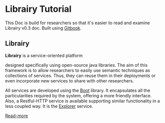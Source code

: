 # Librairy Tutorial
This Doc is build for researchers so that it's easier to read and examine Librairy v0.3 doc. Built using [Gitbook](https://github.com/GitbookIO/gitbook).

## Librairy
**Librairy** is a service-oriented platform 


designed specifically using open-source java libraries. The aim of this framework is to allow researchers to easily use semantic techniques as collections of services. Thus, they can reuse them in their deployments or even incorporate new services to share with other researchers. 

All services are developed using the [Boot](https://github.com/librairy/boot) library. It encapsulates all the particularities required by the system, offering a more friendly interface. Also, a Restful-HTTP service is available supporting similar functionality in a less coupled way. It is the [Explorer](https://github.com/librairy/explorer) service. 

[Read-more](https://www.gitbook.com/book/cbadenes/librairy-tutorial/details)